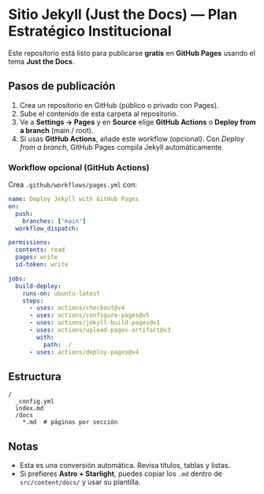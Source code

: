 # Sitio Jekyll (Just the Docs) — Plan Estratégico Institucional

Este repositorio está listo para publicarse **gratis** en **GitHub Pages** usando el tema **Just the Docs**.

## Pasos de publicación

1. Crea un repositorio en GitHub (público o privado con Pages).
2. Sube el contenido de esta carpeta al repositorio.
3. Ve a **Settings → Pages** y en **Source** elige **GitHub Actions** o **Deploy from a branch** (main / root).
4. Si usas **GitHub Actions**, añade este workflow (opcional). Con *Deploy from a branch*, GitHub Pages compila Jekyll automáticamente.

### Workflow opcional (GitHub Actions)
Crea `.github/workflows/pages.yml` con:

```yaml
name: Deploy Jekyll with GitHub Pages
on:
  push:
    branches: ["main"]
  workflow_dispatch:

permissions:
  contents: read
  pages: write
  id-token: write

jobs:
  build-deploy:
    runs-on: ubuntu-latest
    steps:
      - uses: actions/checkout@v4
      - uses: actions/configure-pages@v5
      - uses: actions/jekyll-build-pages@v1
      - uses: actions/upload-pages-artifact@v3
        with:
          path: ./
      - uses: actions/deploy-pages@v4
```

## Estructura
```
/
  _config.yml
  index.md
  /docs
    *.md  # páginas por sección
```

## Notas
- Esta es una conversión automática. Revisa títulos, tablas y listas.
- Si prefieres **Astro + Starlight**, puedes copiar los `.md` dentro de `src/content/docs/` y usar su plantilla.